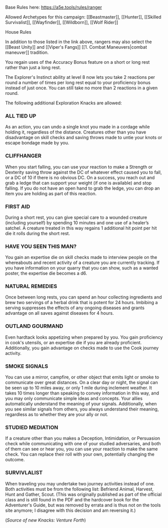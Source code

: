 Base Rules here: https://a5e.tools/rules/ranger

Allowed Archetypes for this campaign: [[Beastmaster]], [[Hunter]], [[Skilled Survivalist]], [[Wayfinder]], [[Wildborn]], [[Wolf Rider]]

House Rules

In addition to those listed in the link above, rangers may also select the [[Beast Unity]] and [[Viper's Fangs]]  [[1. Combat Maneuvers|combat maneuver]] tradition.

You regain uses of the Accuracy Bonus feature on a short or long rest rather than just a long rest.

The Explorer's Instinct ability at level 8 now lets you take 2 reactions per round a number of times per long rest equal to your proficiency bonus instead of just once.  You can still take no more than 2 reactions in a given round.

The following additional Exploration Knacks are allowed:
### ALL TIED UP 
As an action, you can undo a single knot you made in a cordage while holding it, regardless of the distance. Creatures other than you have disadvantage on skill checks and saving throws made to untie your knots or escape bondage made by you. 
### CLIFFHANGER 
When you start falling, you can use your reaction to make a Strength or Dexterity saving throw against the DC of whatever effect caused you to fall, or a DC of 10 if there is no obvious DC. On a success, you reach out and grab a ledge that can support your weight (if one is available) and stop falling. If you do not have an open hand to grab the ledge, you can drop an item you are holding as part of this reaction. 
### FIRST AID 
During a short rest, you can give special care to a wounded creature (including yourself) by spending 10 minutes and one use of a healer’s satchel. A creature treated in this way regains 1 additional hit point per hit die it rolls during the short rest. 
### HAVE YOU SEEN THIS MAN? 
You gain an expertise die on skill checks made to interview people on the whereabouts and recent activity of a creature you are currently tracking. If you have information on your quarry that you can show, such as a wanted poster, the expertise die becomes a d6. 
### NATURAL REMEDIES 
Once between long rests, you can spend an hour collecting ingredients and brew two servings of a herbal drink that is potent for 24 hours. Imbibing a serving suppresses the effects of any ongoing diseases and grants advantage on all saves against diseases for 4 hours. 
### OUTLAND GOURMAND 
Even hardtack looks appetizing when prepared by you. You gain proficiency in cook's utensils, or an expertise die if you are already proficient. Additionally, you gain advantage on checks made to use the Cook journey activity. 
### SMOKE SIGNALS 
You can use a mirror, campfire, or other object that emits light or smoke to communicate over great distances. On a clear day or night, the signal can be seen up to 10 miles away, or only 1 mile during inclement weather. It takes 10 times longer than speaking to convey information in this way, and you may only communicate simple ideas and concepts. Your allies automatically understand the meaning of your signals. Additionally, when you see similar signals from others, you always understand their meaning, regardless as to whether they are your ally or not. 
### STUDIED MEDIATION 
If a creature other than you makes a Deception, Intimidation, or Persuasion check while communicating with one of your studied adversaries, and both of them can see or hear you, you can use your reaction to make the same check. You can replace their roll with your own, potentially changing the outcome.
### SURVIVLALIST
When traveling you may undertake two journey activities instead of one. Both activities must be from the following list: Befriend Animal, Harvest, Hunt and Gather, Scout. (This was originally published as part of the official class and is still found in the PDF and the hardcover book for the Adventurer's Guide, but was removed by errata and is thus not on the tools site anymore; I disagree with this decision and am reversing it.)

(*Source of new Knacks: Venture Forth*)